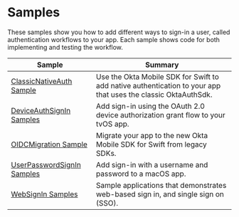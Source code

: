 # Samples

These samples show you how to add different ways to sign-in a user, called authentication workflows to your app. Each sample shows code for both implementing and testing the workflow.

Sample | Summary |
 ---|---
[ClassicNativeAuth Sample](ClassicNativeAuth) | Use the Okta Mobile SDK for Swift to add native authentication to your app that uses the classic OktaAuthSdk.
[DeviceAuthSignIn Samples](DeviceAuthSignIn) | Add sign-in using the OAuth 2.0 device authorization grant flow to your tvOS app.
[OIDCMigration Sample](OIDCMigration) | Migrate your app to the new Okta Mobile SDK for Swift from legacy SDKs.
[UserPasswordSignIn Samples](UserPasswordSignIn) | Add sign-in with a username and password to a macOS app.
[WebSignIn Samples](WebSignIn) | Sample applications that demonstrates web-based sign in, and single sign on (SSO).
